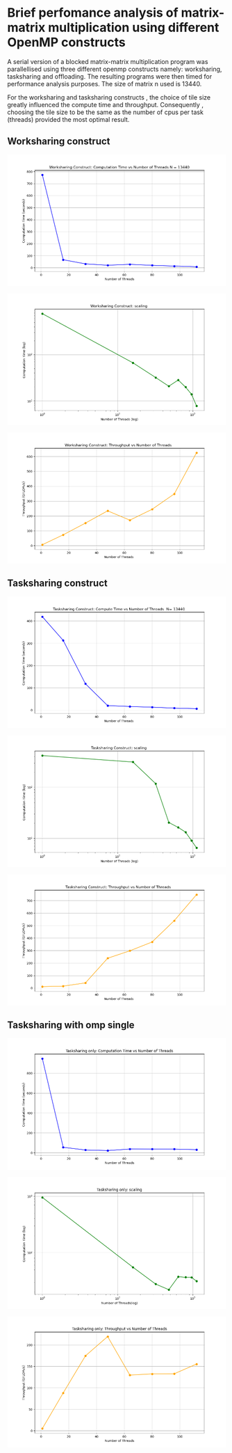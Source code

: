 # Brief perfomance analysis of matrix-matrix multiplication using different OpenMP constructs

A serial version of a blocked  matrix-matrix multiplication program was parallellised using three different openmp constructs namely: worksharing, tasksharing and offloading. The resulting programs were then timed for performance analysis purposes. The size of matrix n used is 13440.

For the worksharing and tasksharing constructs , the choice of tile size greatly influenced the compute time and throughput. Consequently , choosing the tile size to be the same as the  number of cpus per task (threads) provided the most optimal result.


## Worksharing construct

![Timing](wstime.png)


![Scaling](wslog.png)


![Throughput](wstp.png)



## Tasksharing construct

![Timing](tstime.png)


![Scaling](tslog.png)


![Throughput](tstp.png)



## Tasksharing with omp single

![Timing](tasktime.png)


![Scaling](tasklog.png)


![Throughput](tasktp.png)


